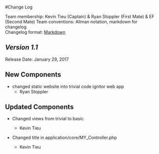 #Change Log

Team membership:  Kevin Tieu (Captain) & Ryan Stoppler (First Mate) & EF (Second Mate) 
Team conventions: Allman notation, markdown for changelog  
Changelog format: [Markdown](https://github.com/adam-p/markdown-here/wiki/Markdown-Cheatsheet) 

## *Version 1.1*

Release Date: January 29, 2017

## New Components

- changed static website into trivial code ignitor web app
    - Ryan Stoppler

## Updated Components

- Changed views from trivial to basic
    - Kevin Tieu

- Changed title in application/core/MY_Controller.php
    - Kevin Tieu

